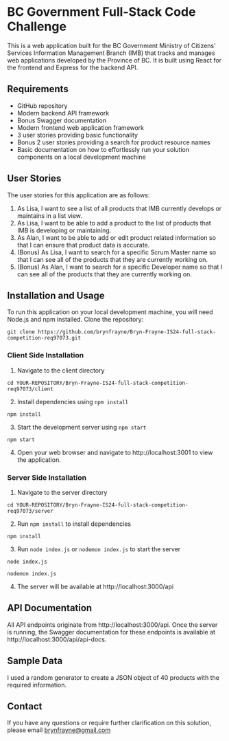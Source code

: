 # BC Government Full-Stack Code Challenge

This is a web application built for the BC Government Ministry of Citizens' Services Information Management Branch (IMB) that tracks and manages web applications developed by the Province of BC. It is built using React for the frontend and Express for the backend API.

## Requirements

- GitHub repository
- Modern backend API framework
- Bonus Swagger documentation
- Modern frontend web application framework
- 3 user stories providing basic functionality
- Bonus 2 user stories providing a search for product resource names
- Basic documentation on how to effortlessly run your solution components on a local development machine

## User Stories

The user stories for this application are as follows:

1. As Lisa, I want to see a list of all products that IMB currently develops or maintains in a list view.
2. As Lisa, I want to be able to add a product to the list of products that IMB is developing or maintaining.
3. As Alan, I want to be able to add or edit product related information so that I can ensure that product data is accurate.
4. (Bonus) As Lisa, I want to search for a specific Scrum Master name so that I can see all of the products that they are currently working on.
5. (Bonus) As Alan, I want to search for a specific Developer name so that I can see all of the products that they are currently working on.

## Installation and Usage

To run this application on your local development machine, you will need Node.js and npm installed. Clone the repository:
```
git clone https://github.com/brynfrayne/Bryn-Frayne-IS24-full-stack-competition-req97073.git
```
### Client Side Installation
1. Navigate to the client directory
```
cd YOUR-REPOSITORY/Bryn-Frayne-IS24-full-stack-competition-req97073/client
```
2. Install dependencies using `npm install`
```
npm install
```
3. Start the development server using `npm start`
```
npm start
```
4. Open your web browser and navigate to http://localhost:3001 to view the application.
### Server Side Installation
1. Navigate to the server directory
```
cd YOUR-REPOSITORY/Bryn-Frayne-IS24-full-stack-competition-req97073/server
```
2. Run `npm install` to install dependencies
```
npm install
```
3. Run `node index.js` or `nodemon index.js` to start the server
```
node index.js
```
```
nodemon index.js
```
4. The server will be available at http://localhost:3000/api

## API Documentation

All API endpoints originate from http://localhost:3000/api.
Once the server is running, the Swagger documentation for these endpoints is available at http://localhost:3000/api/api-docs.

## Sample Data

I used a random generator to create a JSON object of 40 products with the required information.

## Contact

If you have any questions or require further clarification on this solution, please email brynfrayne@gmail.com
